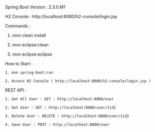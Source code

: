 Spring Boot Version : 2.3.0.M1

H2 Console :  http://localhost:8080/h2-console/login.jsp

Commands : 

   1. mvn clean install

   2. mvn eclipse:clean

   3. mvn eclipse:eclipse

How to Start :  

    1. mvn spring-boot:run
    
    2. Access H2 Console ( http://localhost:8080/h2-console/login.jsp ) 
    
REST API : 

    1. Get All User : GET : http://localhost:8080/user
    
    2. Get User : GET : http://localhost:8080/user/{id}
    
    3. Delete User : DELETE : http://localhost:8080/user/{id}
    
    4. Save User : POST : http://localhost:8080/user
